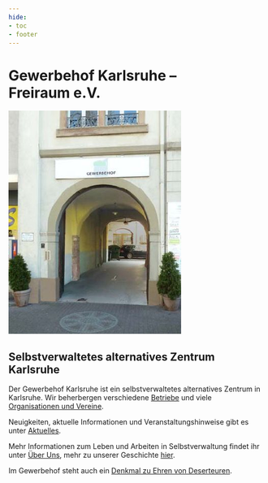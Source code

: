 ```yaml
---
hide:
- toc
- footer
---
```


# Gewerbehof Karlsruhe&nbsp;–<br>Freiraum e.V.

![Eingang](img/eingang.jpg)

## Selbstverwaltetes alternatives Zentrum Karlsruhe

Der Gewerbehof Karlsruhe ist ein selbstverwaltetes alternatives Zentrum
in Karlsruhe. Wir beherbergen verschiedene [Betriebe](betriebe) und viele
[Organisationen und Vereine](organisationen).

Neuigkeiten, aktuelle Informationen und Veranstaltungshinweise gibt es unter [Aktuelles](aktuelles). 

Mehr Informationen zum Leben und Arbeiten in Selbstverwaltung findet ihr unter [Über Uns](ueber-uns),
mehr zu unserer Geschichte [hier](geschichte).

Im Gewerbehof steht auch ein [Denkmal zu Ehren von Deserteuren](deserteursdenkmal).
